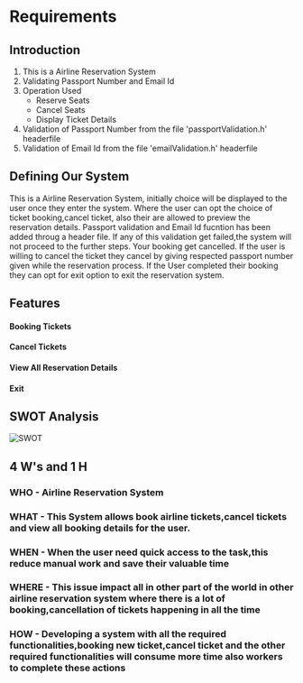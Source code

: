 # Requirements

## Introduction

1. This is a Airline Reservation System
2. Validating Passport Number and Email Id
3. Operation Used
   - Reserve Seats
   - Cancel Seats
   - Display Ticket Details
4. Validation of Passport Number from the file 'passportValidation.h' headerfile
5. Validation of Email Id from the file 'emailValidation.h' headerfile


## Defining Our System
 
 This is a Airline Reservation System, initially choice will be displayed to the user once they enter the system. Where the user can opt the choice of ticket booking,cancel ticket, also their are allowed to preview the reservation details. Passport validation and Email Id fucntion has been added throug a header file. If any of this validation get failed,the system will not proceed to the further steps. Your booking get cancelled. If the user is willing to cancel the ticket they cancel by giving respected passport number given while the reservation process. If the User completed their booking they can opt for exit option to exit the reservation system.


## Features
  
#### Booking Tickets
#### Cancel Tickets
#### View All Reservation Details
#### Exit


## SWOT Analysis

![SWOT](https://user-images.githubusercontent.com/66021448/159547605-8629e7a6-2ddb-432a-af18-6bb970751cef.jpg)



## 4 W's and 1 H

### WHO - Airline Reservation System
         
### WHAT - This System allows book airline tickets,cancel tickets and view all booking details for the user.
            
### WHEN - When the user need quick access to the task,this reduce manual work and save their valuable time
        
### WHERE - This issue impact all in other part of the world in other airline reservation system where there is a lot of booking,cancellation of tickets happening in               all the time
             
### HOW - Developing a system with all the required functionalities,booking new ticket,cancel ticket and the other required functionalities will consume more time               also workers to complete these actions
         

  
  
